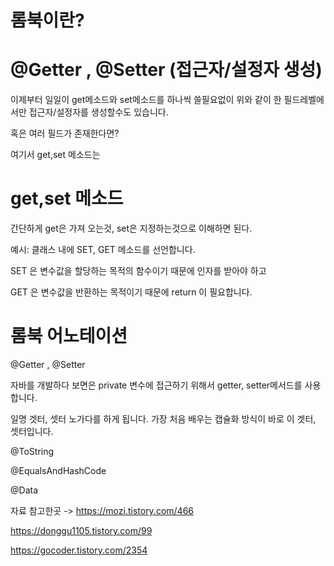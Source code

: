 롬북이란?
===

@Getter , @Setter (접근자/설정자 생성)
==

이제부터 일일이 get메소드와 set메소드를 하나씩 쓸필요없이 위와 같이 한 필드레벨에서만 접근자/설정자를 생성할수도 있습니다.

혹은 여러 필드가 존재한다면?

여기서 get,set 메소드는

get,set 메소드
===
간단하게 get은 가져 오는것, set은 지정하는것으로 이해하면 된다.

예시: 클래스 내에 SET, GET 메소드를 선언합니다.

SET 은 변수값을 할당하는 목적의 함수이기 때문에 인자를 받아야 하고

GET 은 변수값을 반환하는 목적이기 때문에 return 이 필요합니다.


롬북 어노테이션
====
@Getter , @Setter

자바를 개발하다 보면은 private 변수에 접근하기 위해서 getter, setter메서드를 사용합니다. 

일명 겟터, 셋터 노가다를 하게 됩니다. 가장 처음 배우는 캡슐화 방식이 바로 이 겟터, 셋터입니다. 

@ToString

@EqualsAndHashCode

@Data

자료 참고한곳 -> https://mozi.tistory.com/466

https://donggu1105.tistory.com/99

https://gocoder.tistory.com/2354
